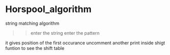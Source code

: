 # Horspool_algorithm
string matching algorithm
>>enter the string
>>enter the pattern

it gives position of the first occurance 
uncomment another print inside shigt funtion to see the shift table
